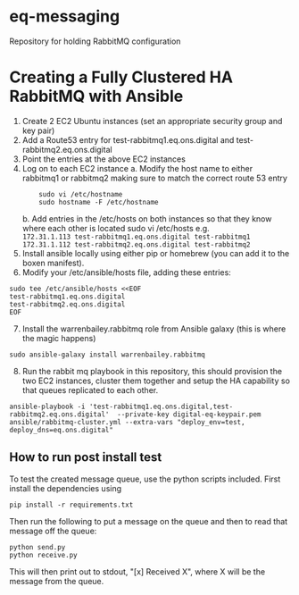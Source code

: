 # eq-messaging
Repository for holding RabbitMQ configuration

# Creating a Fully Clustered HA RabbitMQ with Ansible

1. Create 2 EC2 Ubuntu instances (set an appropriate security group and key pair)
2. Add a Route53 entry for test-rabbitmq1.eq.ons.digital and test-rabbitmq2.eq.ons.digital
3. Point the entries at the above EC2 instances
4. Log on to each EC2 instance
    a. Modify the host name to either rabbitmq1 or rabbitmq2 making sure to match the correct route 53 entry
    ```
        sudo vi /etc/hostname
        sudo hostname -F /etc/hostname
    ```
    b. Add entries in the /etc/hosts on both instances so that they know where each other is located
        sudo vi /etc/hosts
         e.g.  
         ```
                172.31.1.113 test-rabbitmq1.eq.ons.digital test-rabbitmq1
                172.31.1.112 test-rabbitmq2.eq.ons.digital test-rabbitmq2
         ```
5. Install ansible locally using either pip or homebrew (you can add it to the boxen manifest).
6. Modify your /etc/ansible/hosts file, adding these entries:

```
sudo tee /etc/ansible/hosts <<EOF
test-rabbitmq1.eq.ons.digital
test-rabbitmq2.eq.ons.digital
EOF

```

7. Install the warrenbailey.rabbitmq role from Ansible galaxy (this is where the magic happens)

```
sudo ansible-galaxy install warrenbailey.rabbitmq
```

8. Run the rabbit mq playbook in this repository, this should provision the two EC2 instances, cluster them together and
setup the HA capability so that queues replicated to each other.

```
ansible-playbook -i 'test-rabbitmq1.eq.ons.digital,test-rabbitmq2.eq.ons.digital'  --private-key digital-eq-keypair.pem ansible/rabbitmq-cluster.yml --extra-vars "deploy_env=test, deploy_dns=eq.ons.digital"
```

## How to run post install test

To test the created message queue, use the python scripts included. First install the dependencies using
```
pip install -r requirements.txt
```

Then run the following to put a message on the queue and then to read that message off the queue:

```
python send.py
python receive.py
```

This will then print out to stdout, "[x] Received X", where X will be the message from the queue.
